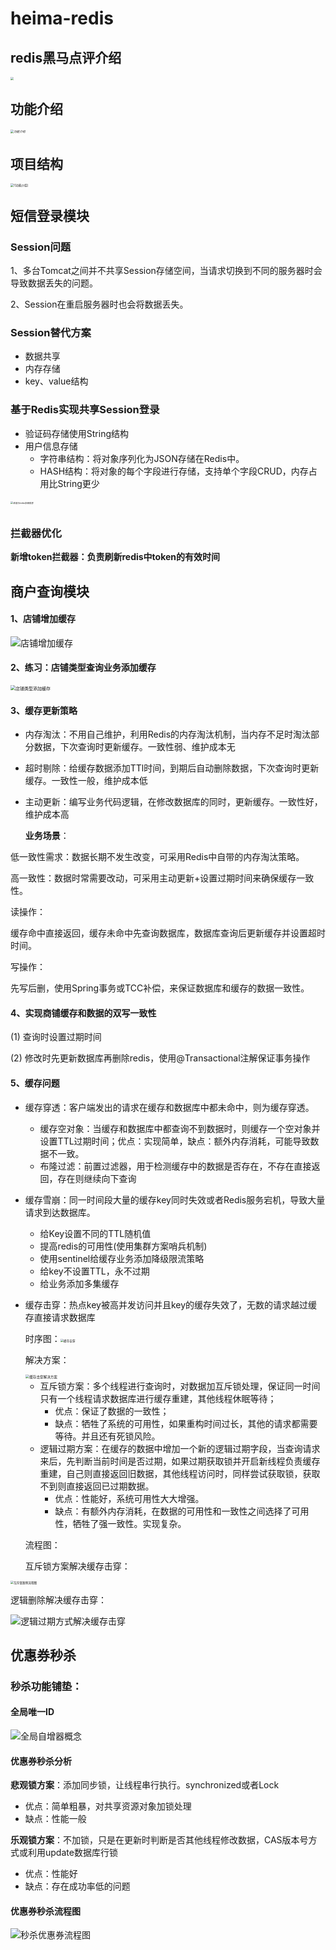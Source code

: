 # heima-redis

## redis黑马点评介绍

<img src="./images/项目简介.png" alt=" " style="zoom:33%;" />

## 功能介绍

###### <img src="./images/功能介绍.png" alt="功能介绍" style="zoom: 33%;" />

## 项目结构

<img src="./images/项目结构.png" alt="![功能介绍]" style="zoom: 33%;" />

## 短信登录模块

### Session问题

1、多台Tomcat之间并不共享Session存储空间，当请求切换到不同的服务器时会导致数据丢失的问题。

2、Session在重启服务器时也会将数据丢失。

### Session替代方案

- 数据共享
- 内存存储
- key、value结构

### 基于Redis实现共享Session登录

- 验证码存储使用String结构
- 用户信息存储
  - 字符串结构：将对象序列化为JSON存储在Redis中。
  - HASH结构：将对象的每个字段进行存储，支持单个字段CRUD，内存占用比String更少

###### <img src="./images/改造为redis存储信息.png" alt="改造为redis存储信息" style="zoom: 25%;" />

### 拦截器优化

**新增token拦截器：负责刷新redis中token的有效时间**

## 商户查询模块

#### 1、店铺增加缓存

![店铺增加缓存](./images/店铺增加缓存.png)

#### 2、练习：店铺类型查询业务添加缓存

<img src="./images/店铺类型添加缓存.png" alt="店铺类型添加缓存" style="zoom: 50%;" />

#### 3、缓存更新策略

- 内存淘汰：不用自己维护，利用Redis的内存淘汰机制，当内存不足时淘汰部分数据，下次查询时更新缓存。一致性弱、维护成本无
- 超时剔除：给缓存数据添加TTl时间，到期后自动删除数据，下次查询时更新缓存。一致性一般，维护成本低
- 主动更新：编写业务代码逻辑，在修改数据库的同时，更新缓存。一致性好，维护成本高

    **业务场景**：

 低一致性需求：数据长期不发生改变，可采用Redis中自带的内存淘汰策略。

高一致性：数据时常需要改动，可采用主动更新+设置过期时间来确保缓存一致性。

读操作：

缓存命中直接返回，缓存未命中先查询数据库，数据库查询后更新缓存并设置超时时间。

写操作：

先写后删，使用Spring事务或TCC补偿，来保证数据库和缓存的数据一致性。

#### 4、实现商铺缓存和数据的双写一致性

(1) 查询时设置过期时间

(2) 修改时先更新数据库再删除redis，使用@Transactional注解保证事务操作

#### 5、缓存问题

- 缓存穿透：客户端发出的请求在缓存和数据库中都未命中，则为缓存穿透。

    - 缓存空对象：当缓存和数据库中都查询不到数据时，则缓存一个空对象并设置TTL过期时间；优点：实现简单，缺点：额外内存消耗，可能导致数据不一致。
    - 布隆过滤：前置过滤器，用于检测缓存中的数据是否存在，不存在直接返回，存在则继续向下查询

- 缓存雪崩：同一时间段大量的缓存key同时失效或者Redis服务宕机，导致大量请求到达数据库。

    - 给Key设置不同的TTL随机值
    - 提高redis的可用性(使用集群方案哨兵机制)
    - 使用sentinel给缓存业务添加降级限流策略
    - 给key不设置TTL，永不过期
    - 给业务添加多集缓存

- 缓存击穿：热点key被高并发访问并且key的缓存失效了，无数的请求越过缓存直接请求数据库

  时序图：<img src="./images/缓存击穿.png" alt="缓存击穿" style="zoom: 33%;" />

  解决方案：

  <img src="./images/缓存击穿解决方案.png" alt="缓存击穿解决方案" style="zoom:40%;" />

    - 互斥锁方案：多个线程进行查询时，对数据加互斥锁处理，保证同一时间只有一个线程请求数据库进行缓存重建，其他线程休眠等待；
        - 优点：保证了数据的一致性；
        - 缺点：牺牲了系统的可用性，如果重构时间过长，其他的请求都需要等待。并且还有死锁风险。
    - 逻辑过期方案：在缓存的数据中增加一个新的逻辑过期字段，当查询请求来后，先判断当前时间是否过期，如果过期获取锁并开启新线程负责缓存重建，自己则直接返回旧数据，其他线程访问时，同样尝试获取锁，获取不到则直接返回已过期数据。
        - 优点：性能好，系统可用性大大增强。
        - 缺点：有额外内存消耗，在数据的可用性和一致性之间选择了可用性，牺牲了强一致性。实现复杂。

  流程图：

  互斥锁方案解决缓存击穿：

<img src="./images/互斥锁案例流程图.png" alt="互斥锁案例流程图" style="zoom:33%;" />

逻辑删除解决缓存击穿：

![逻辑过期方式解决缓存击穿](./images/逻辑过期方式解决缓存击穿.png)

## 优惠券秒杀

### 秒杀功能铺垫：

#### 全局唯一ID

![全局自增器概念](./images/全局自增器概念.png)

#### 优惠券秒杀分析

**悲观锁方案**：添加同步锁，让线程串行执行。synchronized或者Lock

- 优点：简单粗暴，对共享资源对象加锁处理
- 缺点：性能一般

**乐观锁方案**：不加锁，只是在更新时判断是否其他线程修改数据，CAS版本号方式或利用update数据库行锁

- 优点：性能好
- 缺点：存在成功率低的问题

#### 优惠券秒杀流程图

![秒杀优惠券流程图](./images/秒杀优惠券流程图.png)
